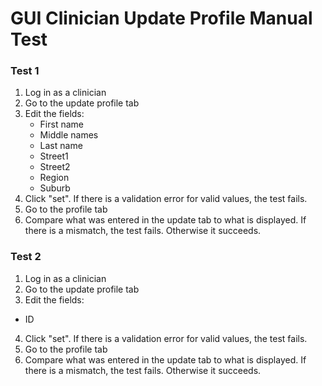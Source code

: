 # GUI Clinician Update Profile Manual Test

### Test 1
1. Log in as a clinician
2. Go to the update profile tab
3. Edit the fields:
    * First name
    * Middle names
    * Last name
    * Street1
    * Street2
    * Region
    * Suburb
4. Click "set". If there is a validation error for valid values, the test fails.
5. Go to the profile tab
6. Compare what was entered in the update tab to what is displayed. If there is a mismatch, the test fails. Otherwise it succeeds.

### Test 2
1. Log in as a clinician
2. Go to the update profile tab
3. Edit the fields:
* ID
4. Click "set". If there is a validation error for valid values, the test fails.
5. Go to the profile tab
6. Compare what was entered in the update tab to what is displayed. If there is a mismatch, the test fails. Otherwise it succeeds.

